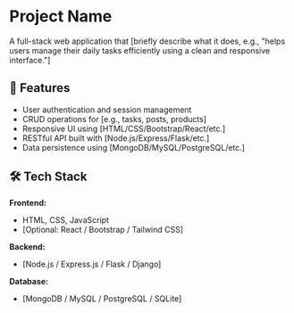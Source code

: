 # Project Name

A full-stack web application that [briefly describe what it does, e.g., "helps users manage their daily tasks efficiently using a clean and responsive interface."]

## 🚀 Features

- User authentication and session management
- CRUD operations for [e.g., tasks, posts, products]
- Responsive UI using [HTML/CSS/Bootstrap/React/etc.]
- RESTful API built with [Node.js/Express/Flask/etc.]
- Data persistence using [MongoDB/MySQL/PostgreSQL/etc.]

## 🛠 Tech Stack

**Frontend:**
- HTML, CSS, JavaScript
- [Optional: React / Bootstrap / Tailwind CSS]

**Backend:**
- [Node.js / Express.js / Flask / Django]

**Database:**
- [MongoDB / MySQL / PostgreSQL / SQLite]


